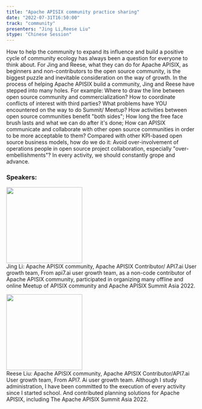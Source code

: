 ```yaml
---
title: "Apache APISIX community practice sharing"
date: "2022-07-31T16:50:00"
track: "community"
presenters: "Jing Li,Reese Liu"
stype: "Chinese Session"
---
```

How to help the community to expand its influence and build a positive cycle of community ecology has always been a question for everyone to think about. For Jing and Reese, what they can do for Apache APISIX, as beginners and non-contributors to the open source community, is the biggest puzzle and inevitable consideration on the way of growth.
In the process of helping Apache APISIX build a community, Jing and Reese have stepped into many holes. For example: Where to draw the line between open source community and commercialization? How to coordinate conflicts of interest with third parties? What problems have YOU encountered on the way to do Summit/ Meetup? How activities between open source communities benefit "both sides"; How long the free face brush lasts and what we can do after it's done; How can APISIX communicate and collaborate with other open source communities in order to be more acceptable to them? Compared with other KPI-based open source business models, how do we do it: Avoid over-involvement of operations people in open source project collaboration, especially "over-embellishments"? In every activity, we should constantly grope and advance.
 ### Speakers: 
 <img src="images/speaker/1058.png" width="200" /><br>Jing Li: Apache APISIX community, Apache APISIX Contributor/ API7.ai User growth team, From api7.ai user growth team, as a non-code contributor of Apache APISIX community, participated in organizing many offline and online Meetup of APISIX community and Apache APISIX Summit Asia 2022.

 <img src="images/speaker/1058_2.png" width="200" /><br>Reese Liu: Apache APISIX community, Apache APISIX Contributor/API7.ai User growth team, From API7. Ai user growth team. Although I study administration, I have been committed to the execution of every activity since I started school. And contributed planning solutions for Apache APISIX, including The Apache APISIX Summit Asia 2022.

 